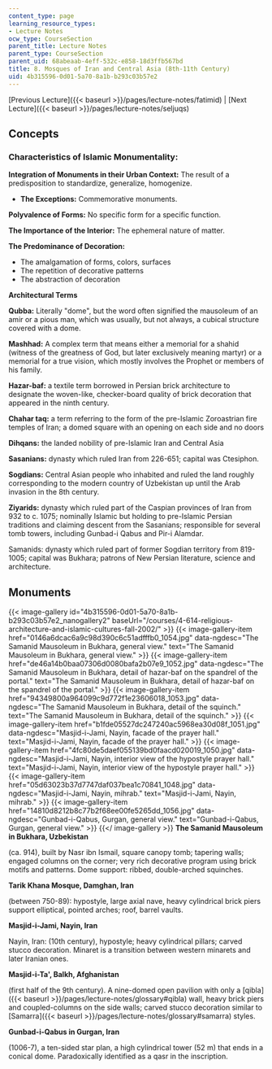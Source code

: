 ```yaml
---
content_type: page
learning_resource_types:
- Lecture Notes
ocw_type: CourseSection
parent_title: Lecture Notes
parent_type: CourseSection
parent_uid: 68abeaab-4eff-532c-e858-18d3ffb567bd
title: 8. Mosques of Iran and Central Asia (8th-11th Century)
uid: 4b315596-0d01-5a70-8a1b-b293c03b57e2
---
```


[Previous Lecture]({{< baseurl >}}/pages/lecture-notes/fatimid) | [Next Lecture]({{< baseurl >}}/pages/lecture-notes/seljuqs)

Concepts
--------

### Characteristics of Islamic Monumentality:

**Integration of Monuments in their Urban Context:** The result of a predisposition to standardize, generalize, homogenize.

*   **The Exceptions:** Commemorative monuments.

**Polyvalence of Forms:** No specific form for a specific function.

**The Importance of the Interior:** The ephemeral nature of matter.

**The Predominance of Decoration:**

*   The amalgamation of forms, colors, surfaces
*   The repetition of decorative patterns
*   The abstraction of decoration

**Architectural Terms**

**Qubba:** Literally "dome", but the word often signified the mausoleum of an amir or a pious man, which was usually, but not always, a cubical structure covered with a dome.

**Mashhad:** A complex term that means either a memorial for a shahid (witness of the greatness of God, but later exclusively meaning martyr) or a memorial for a true vision, which mostly involves the Prophet or members of his family.

**Hazar-baf:** a textile term borrowed in Persian brick architecture to designate the woven-like, checker-board quality of brick decoration that appeared in the ninth century.

**Chahar taq:** a term referring to the form of the pre-Islamic Zoroastrian fire temples of Iran; a domed square with an opening on each side and no doors

**Dihqans:** the landed nobility of pre-Islamic Iran and Central Asia

**Sasanians:** dynasty which ruled Iran from 226-651; capital was Ctesiphon.

**Sogdians:** Central Asian people who inhabited and ruled the land roughly corresponding to the modern country of Uzbekistan up until the Arab invasion in the 8th century.

**Ziyarids:** dynasty which ruled part of the Caspian provinces of Iran from 932 to c. 1075; nominally Islamic but holding to pre-Islamic Persian traditions and claiming descent from the Sasanians; responsible for several tomb towers, including Gunbad-i Qabus and Pir-i Alamdar.

Samanids: dynasty which ruled part of former Sogdian territory from 819-1005; capital was Bukhara; patrons of New Persian literature, science and architecture.

Monuments
---------
{{< image-gallery id="4b315596-0d01-5a70-8a1b-b293c03b57e2_nanogallery2" baseUrl="/courses/4-614-religious-architecture-and-islamic-cultures-fall-2002/" >}}
{{< image-gallery-item href="0146a6dcac6a9c98d390c6c51adfffb0_1054.jpg" data-ngdesc="The Samanid Mausoleum in Bukhara, general view." text="The Samanid Mausoleum in Bukhara, general view." >}}
{{< image-gallery-item href="de46a14b0baa07306d0080bafa2b07e9_1052.jpg" data-ngdesc="The Samanid Mausoleum in Bukhara, detail of hazar-baf on the spandrel of the portal." text="The Samanid Mausoleum in Bukhara, detail of hazar-baf on the spandrel of the portal." >}}
{{< image-gallery-item href="94349800a964099c9d772f1e23606018_1053.jpg" data-ngdesc="The Samanid Mausoleum in Bukhara, detail of the squinch." text="The Samanid Mausoleum in Bukhara, detail of the squinch." >}}
{{< image-gallery-item href="b1fde05527dc247240ac5968ea30d08f_1051.jpg" data-ngdesc="Masjid-i-Jami, Nayin, facade of the prayer hall." text="Masjid-i-Jami, Nayin, facade of the prayer hall." >}}
{{< image-gallery-item href="4fc80de5daef055139bd0faacd020019_1050.jpg" data-ngdesc="Masjid-i-Jami, Nayin, interior view of the hypostyle prayer hall." text="Masjid-i-Jami, Nayin, interior view of the hypostyle prayer hall." >}}
{{< image-gallery-item href="05d63023b37d7747daf037bea1c70841_1048.jpg" data-ngdesc="Masjid-i-Jami, Nayin, mihrab." text="Masjid-i-Jami, Nayin, mihrab." >}}
{{< image-gallery-item href="14810d8212b8c77b2f68ee00fe5265dd_1056.jpg" data-ngdesc="Gunbad-i-Qabus, Gurgan, general view." text="Gunbad-i-Qabus, Gurgan, general view." >}}
{{</ image-gallery >}}
**The Samanid Mausoleum in Bukhara, Uzbekistan**

(ca. 914), built by Nasr ibn Ismail, square canopy tomb; tapering walls; engaged columns on the corner; very rich decorative program using brick motifs and patterns. Dome support: ribbed, double-arched squinches.

**Tarik Khana Mosque, Damghan, Iran**

(between 750-89): hypostyle, large axial nave, heavy cylindrical brick piers support elliptical, pointed arches; roof, barrel vaults.

**Masjid-i-Jami, Nayin, Iran**

Nayin, Iran: (10th century), hypostyle; heavy cylindrical pillars; carved stucco decoration. Minaret is a transition between western minarets and later Iranian ones.

**Masjid-i-Ta', Balkh, Afghanistan**

(first half of the 9th century). A nine-domed open pavilion with only a [qibla]({{< baseurl >}}/pages/lecture-notes/glossary#qibla) wall, heavy brick piers and coupled-columns on the side walls; carved stucco decoration similar to [Samarra]({{< baseurl >}}/pages/lecture-notes/glossary#samarra) styles.

**Gunbad-i-Qabus in Gurgan, Iran**

(1006-7), a ten-sided star plan, a high cylindrical tower (52 m) that ends in a conical dome. Paradoxically identified as a qasr in the inscription.
